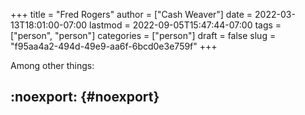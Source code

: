 +++
title = "Fred Rogers"
author = ["Cash Weaver"]
date = 2022-03-13T18:01:00-07:00
lastmod = 2022-09-05T15:47:44-07:00
tags = ["person", "person"]
categories = ["person"]
draft = false
slug = "f95aa4a2-494d-49e9-aa6f-6bcd0e3e759f"
+++

Among other things:


## :noexport: {#noexport}
